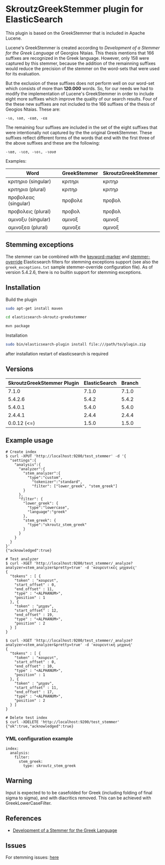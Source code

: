 SkroutzGreekStemmer plugin for ElasticSearch
===========================================

This plugin is based on the GreekStemmer that is included in Apache Lucene.

Lucene's GreekStemmer is created according to _Development of a Stemmer for
the Greek Language_ of Georgios Ntaias. This thesis mentions that 166 suffixes
are recognized in the Greek language. However, only 158 were captured by this
stemmer, because the addition of the remainning suffixes would reduce the
precision of the stemmer on the word-sets that were used for its evaluation.

But the exclusion of these suffixes does not perform well on our word-set
which consists of more than __120.000__ words. So, for our needs we had to
modify the implementation of Lucene's GreekStemmer in order to include eight
more suffixes which improve the quality of our search results. Four of the
these new suffixes are not included to the 166 suffixes of the thesis of
Geogios Ntaias. These are:

    -ιο, ιοσ, -εασ, -εα

The remaining four suffixes are included in the set of the eight suffixes that
were intentionally not captured by the the original GreekStemmer. These
suffixes reflect different forms of the words that end with the first three of
the above suffixes and these are the following:

    -ιασ, -ιεσ, -ιοι, -ιουσ

Examples:

Word                 | GreekStemmer   | SkroutzGreekStemmer
---------------------|----------------|---------------------
κριτηριο (singular)  | κριτηρι        | κριτηρ
κριτηρια (plural)    | κριτηρ         | κριτηρ
προβολεας (singular) | προβολε        | προβολ
προβολεις (plural)   | προβολ         | προβολ
αμινοξυ (singular)   | αμινοξ         | αμινοξ
αμινοξεα (plural)    | αμινοξε        | αμινοξ

Stemming exceptions
-------------------

The stemmer can be combined with the
[keyword-marker](https://www.elastic.co/guide/en/elasticsearch/reference/5.4/analysis-keyword-marker-tokenfilter.html)
and
[stemmer-override](https://www.elastic.co/guide/en/elasticsearch/reference/5.4/analysis-stemmer-override-tokenfilter.html)
Elasticsearch filters for stemming exceptions support
(see also the `greek_exceptions.txt` sample stemmer-override
configuration file).
As of version 5.4.2.6, there is no builtin support for stemming exceptions.

Installation
------------

Build the plugin
```bash
sudo apt-get install maven

cd elasticsearch-skroutz-greekstemmer

mvn package
```

Installation
```bash
sudo bin/elasticsearch-plugin install file:///path/to/plugin.zip
```
after installation restart of elasticsearch is required

Versions
--------

SkroutzGreekStemmer Plugin | ElasticSearch | Branch
---------------------------|---------------|--------|
7.1.0                   | 7.1.0        | 7.1.0 |
5.4.2.6                    | 5.4.2         | 5.4.2  |
5.4.0.1                    | 5.4.0         | 5.4.0  |
2.4.4.1                    | 2.4.4         | 2.4.4  |
0.0.12 (<=)                | 1.5.0         | 1.5.0  |

Example usage
-------------

    # Create index
    $ curl -XPUT 'http://localhost:9200/test_stemmer' -d '{
      "settings":{
        "analysis":{
          "analyzer":{
            "stem_analyzer":{
              "type":"custom",
                "tokenizer":"standard",
                "filter": ["lower_greek", "stem_greek"]
            }
          },
          "filter": {
            "lower_greek": {
              "type":"lowercase",
              "language":"greek"
            },
            "stem_greek": {
              "type":"skroutz_stem_greek"
            }
          }
        }
      }
    }'
    {"acknowledged":true}

    # Test analyzer
    $ curl -XGET 'http://localhost:9200/test_stemmer/_analyze?analyzer=stem_analyzer&pretty=true' -d 'κουρευτικές μηχανές'
    {
      "tokens" : [ {
        "token" : "κουρευτ",
        "start_offset" : 0,
        "end_offset" : 11,
        "type" : "<ALPHANUM>",
        "position" : 1
      }, {
        "token" : "μηχαν",
        "start_offset" : 12,
        "end_offset" : 19,
        "type" : "<ALPHANUM>",
        "position" : 2
      } ]
    }

    $ curl -XGET 'http://localhost:9200/test_stemmer/_analyze?analyzer=stem_analyzer&pretty=true' -d 'κουρευτική μηχανή'
    {
      "tokens" : [ {
        "token" : "κουρευτ",
        "start_offset" : 0,
        "end_offset" : 10,
        "type" : "<ALPHANUM>",
        "position" : 1
      }, {
        "token" : "μηχαν",
        "start_offset" : 11,
        "end_offset" : 17,
        "type" : "<ALPHANUM>",
        "position" : 2
      } ]
    }

    # Delete test index
    $ curl -XDELETE 'http://localhost:9200/test_stemmer'
    {"ok":true,"acknowledged":true}

### YML configuration example

	index:
	  analysis:
	    filter:
	      stem_greek:
	        type: skroutz_stem_greek


Warning
-------

Input is expected to to be casefolded for Greek (including folding of final
sigma to sigma), and with diacritics removed. This can be achieved with
GreekLowerCaseFilter.

References
----------

* [Development of a Stemmer for the Greek Language](http://people.dsv.su.se/~hercules/papers/Ntais_greek_stemmer_thesis_final.pdf)


Issues
--------

For stemming issues: [here](https://github.com/skroutz/greek_stemmer)
